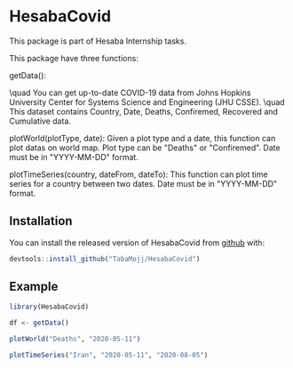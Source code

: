 
# HesabaCovid

<!-- badges: start -->
<!-- badges: end -->

This package is part of Hesaba Internship tasks.

This package have three functions:

getData(): 

\quad You can get up-to-date COVID-19 data from Johns Hopkins University Center for Systems Science and Engineering (JHU CSSE).
\quad This dataset contains Country, Date, Deaths, Confiremed, Recovered and Cumulative data.

plotWorld(plotType, date):
  Given a plot type and a date, this function can plot datas on world map.
  Plot type can be "Deaths" or "Confiremed".
  Date must be in "YYYY-MM-DD" format.

plotTimeSeries(country, dateFrom, dateTo):
  This function can plot time series for a country between two dates.
  Date must be in "YYYY-MM-DD" format.
 
## Installation

You can install the released version of HesabaCovid from [github](https://github.com/TabaMojj/HesabaCovid) with:


``` r
devtools::install_github("TabaMojj/HesabaCovid")
```

## Example

``` r
library(HesabaCovid)

df <- getData()

plotWorld("Deaths", "2020-05-11")

plotTimeSeries("Iran", "2020-05-11", "2020-08-05")

```

